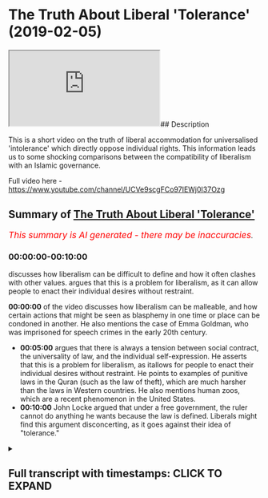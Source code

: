 # The Truth About Liberal 'Tolerance' (2019-02-05)

<iframe loading='lazy' allow='autoplay' src='https://www.youtube.com/embed/3cc8SyDc3WI'></iframe>## Description

This is a short video on the truth of liberal accommodation for universalised 'intolerance' which directly oppose individual rights. This information leads us to some shocking comparisons between the compatibility of liberalism with an Islamic governance.

Full video here -<https://www.youtube.com/channel/UCVe9scgFCo97IEWj0I37Ozg>

## Summary of [The Truth About Liberal 'Tolerance'](https://www.youtube.com/watch?v=3cc8SyDc3WI)

*<span style="color:red; font-size:125%">This summary is AI generated - there may be inaccuracies</span>. [](/)*

### <a onclick="modifyYTiframeseektime('0')">00:00:00-00:10:00</a>

 discusses how liberalism can be difficult to define and how it often clashes with other values. argues that this is a problem for liberalism, as it can allow people to enact their individual desires without restraint.

**<a onclick="modifyYTiframeseektime('0')">00:00:00</a>** of the video discusses how liberalism can be malleable, and how certain actions that might be seen as blasphemy in one time or place can be condoned in another. He also mentions the case of Emma Goldman, who was imprisoned for speech crimes in the early 20th century.

* **<a onclick="modifyYTiframeseektime('300')">00:05:00</a>** argues that there is always a tension between social contract, the universality of law, and the individual self-expression. He asserts that this is a problem for liberalism, as itallows for people to enact their individual desires without restraint. He points to examples of punitive laws in the Quran (such as the law of theft), which are much harsher than the laws in Western countries. He also mentions human zoos, which are a recent phenomenon in the United States.
* **<a onclick="modifyYTiframeseektime('600')">00:10:00</a>** John Locke argued that under a free government, the ruler cannot do anything he wants because the law is defined. Liberals might find this argument disconcerting, as it goes against their idea of "tolerance."

<details><summary><h2>Full transcript with timestamps: CLICK TO EXPAND</h2></summary>

<a onclick="modifyYTiframeseektime('0')">0:00:00</a> not kind of saw that the state  
<a onclick="modifyYTiframeseektime('1')">0:00:01</a> guarantees security so if there's no  
<a onclick="modifyYTiframeseektime('4')">0:00:04</a> freedoms and security without state so  
<a onclick="modifyYTiframeseektime('6')">0:00:06</a> if there are any ideas or beliefs that  
<a onclick="modifyYTiframeseektime('9')">0:00:09</a> could potentially threaten the stability  
<a onclick="modifyYTiframeseektime('11')">0:00:11</a> of the state then that'sthat's a good  
<a onclick="modifyYTiframeseektime('13')">0:00:13</a> reason to limit and prevent people from  
<a onclick="modifyYTiframeseektime('17')">0:00:17</a> from holding those ideas and he also  
<a onclick="modifyYTiframeseektime('20')">0:00:20</a> mentioned and you were correct when you  
<a onclick="modifyYTiframeseektime('22')">0:00:22</a> mention about Mohammed ins right so he  
<a onclick="modifyYTiframeseektime('24')">0:00:24</a> said that Mohammed ins don't have a  
<a onclick="modifyYTiframeseektime('26')">0:00:26</a> claim for toleration as we've got the  
<a onclick="modifyYTiframeseektime('27')">0:00:27</a> court here actually yeah if you can read  
<a onclick="modifyYTiframeseektime('30')">0:00:30</a> out the exact quote so that people I've  
<a onclick="modifyYTiframeseektime('32')">0:00:32</a> got the one for atheism though yeah  
<a onclick="modifyYTiframeseektime('33')">0:00:33</a> it says here those those are not at all  
<a onclick="modifyYTiframeseektime('37')">0:00:37</a> to be tolerated who deny the being of a  
<a onclick="modifyYTiframeseektime('39')">0:00:39</a> God promises covenants and and oaths  
<a onclick="modifyYTiframeseektime('43')">0:00:43</a> which are the bonds of human society can  
<a onclick="modifyYTiframeseektime('46')">0:00:46</a> have a can have no hold upon an atheist  
<a onclick="modifyYTiframeseektime('48')">0:00:48</a> yeah  
<a onclick="modifyYTiframeseektime('49')">0:00:49</a> he says the to the taking away of God  
<a onclick="modifyYTiframeseektime('52')">0:00:52</a> though but even in thought dissolves all  
<a onclick="modifyYTiframeseektime('55')">0:00:55</a> besides also those that by their atheism  
<a onclick="modifyYTiframeseektime('59')">0:00:59</a> undermined and destroy all religion can  
<a onclick="modifyYTiframeseektime('61')">0:01:01</a> have no pretense of religion whereupon  
<a onclick="modifyYTiframeseektime('63')">0:01:03</a> to challenge the privilege of toleration  
<a onclick="modifyYTiframeseektime('65')">0:01:05</a> yeah so clearly I mean this is joy once  
<a onclick="modifyYTiframeseektime('69')">0:01:09</a> again John look he's opposing I actually  
<a onclick="modifyYTiframeseektime('74')">0:01:14</a> know what iíve got the I have the quotes  
<a onclick="modifyYTiframeseektime('77')">0:01:17</a> here actually and this is in I think  
<a onclick="modifyYTiframeseektime('80')">0:01:20</a> took a chapter 20 of us yeah there you  
<a onclick="modifyYTiframeseektime('82')">0:01:22</a> go  
<a onclick="modifyYTiframeseektime('82')">0:01:22</a> so he says I'll try to kind of I'll just  
<a onclick="modifyYTiframeseektime('85')">0:01:25</a> talk about the Muslim side of it so he  
<a onclick="modifyYTiframeseektime('86')">0:01:26</a> talks about he alludes to Catholics and  
<a onclick="modifyYTiframeseektime('89')">0:01:29</a> then he says and this probably sounds  
<a onclick="modifyYTiframeseektime('92')">0:01:32</a> like some Islamic folks today right he  
<a onclick="modifyYTiframeseektime('94')">0:01:34</a> says it is ridiculous for anyone to  
<a onclick="modifyYTiframeseektime('96')">0:01:36</a> profess himself to be a muhammad in'  
<a onclick="modifyYTiframeseektime('98')">0:01:38</a> only in his religion but in everything  
<a onclick="modifyYTiframeseektime('100')">0:01:40</a> else a faithful subject to a christian  
<a onclick="modifyYTiframeseektime('103')">0:01:43</a> magistrate which bases government whilst  
<a onclick="modifyYTiframeseektime('106')">0:01:46</a> at the same time he acknowledges himself  
<a onclick="modifyYTiframeseektime('108')">0:01:48</a> bound to yield a bit blind obedience to  
<a onclick="modifyYTiframeseektime('111')">0:01:51</a> the mufti of constantinople who himself  
<a onclick="modifyYTiframeseektime('114')">0:01:54</a> is entirely obedient to the ottoman  
<a onclick="modifyYTiframeseektime('116')">0:01:56</a> emperor basically the caliph and frames  
<a onclick="modifyYTiframeseektime('119')">0:01:59</a> the feigned Oracle's or columns of the  
<a onclick="modifyYTiframeseektime('121')">0:02:01</a> identities what hook misses Oracle's but  
<a onclick="modifyYTiframeseektime('123')">0:02:03</a> it means outcome of that religion  
<a onclick="modifyYTiframeseektime('126')">0:02:06</a> according to his pleasure pleasure  
<a onclick="modifyYTiframeseektime('127')">0:02:07</a> and this muhammad in living amongst  
<a onclick="modifyYTiframeseektime('129')">0:02:09</a> Christians would yet more apparently  
<a onclick="modifyYTiframeseektime('131')">0:02:11</a> renounced their government if he  
<a onclick="modifyYTiframeseektime('133')">0:02:13</a> acknowledged  
<a onclick="modifyYTiframeseektime('134')">0:02:14</a> the same person to be head of his church  
<a onclick="modifyYTiframeseektime('136')">0:02:16</a> who is the supreme magistrate in the  
<a onclick="modifyYTiframeseektime('138')">0:02:18</a> state  
<a onclick="modifyYTiframeseektime('138')">0:02:18</a> so basically Muslims can't be trusted  
<a onclick="modifyYTiframeseektime('143')">0:02:23</a> yes because they're the the head of  
<a onclick="modifyYTiframeseektime('146')">0:02:26</a> their religion or their leader is the  
<a onclick="modifyYTiframeseektime('149')">0:02:29</a> Caliph it isn't the leader of the  
<a onclick="modifyYTiframeseektime('151')">0:02:31</a> Christian State they live in the  
<a onclick="modifyYTiframeseektime('153')">0:02:33</a> conflict of interest yes which is why  
<a onclick="modifyYTiframeseektime('155')">0:02:35</a> he's argues that it is ridiculous just  
<a onclick="modifyYTiframeseektime('158')">0:02:38</a> to think that we should only that with  
<a onclick="modifyYTiframeseektime('161')">0:02:41</a> that Muslim can only be can only be a  
<a onclick="modifyYTiframeseektime('164')">0:02:44</a> Muslim in a spiritual aspect and not in  
<a onclick="modifyYTiframeseektime('166')">0:02:46</a> a political aspect - right so it shows  
<a onclick="modifyYTiframeseektime('169')">0:02:49</a> you I'm intrigued the extent to which  
<a onclick="modifyYTiframeseektime('170')">0:02:50</a> liberalism is malleable from the inside  
<a onclick="modifyYTiframeseektime('174')">0:02:54</a> and elastic if you like is all from from  
<a onclick="modifyYTiframeseektime('177')">0:02:57</a> it's very fun outside because obviously  
<a onclick="modifyYTiframeseektime('180')">0:03:00</a> here if toleration can be stretched  
<a onclick="modifyYTiframeseektime('183')">0:03:03</a> according to public good and community  
<a onclick="modifyYTiframeseektime('187')">0:03:07</a> interest and social interest to this  
<a onclick="modifyYTiframeseektime('189')">0:03:09</a> extent then to what extent is liberalism  
<a onclick="modifyYTiframeseektime('192')">0:03:12</a> in fact individualistic in this in the  
<a onclick="modifyYTiframeseektime('194')">0:03:14</a> sense I claims to be you know it's it's  
<a onclick="modifyYTiframeseektime('197')">0:03:17</a> gonna be as we would call HD handy right  
<a onclick="modifyYTiframeseektime('199')">0:03:19</a> yeah I got something from Miller so I  
<a onclick="modifyYTiframeseektime('201')">0:03:21</a> know we're kind of skipping 200 years  
<a onclick="modifyYTiframeseektime('203')">0:03:23</a> it's all right  
<a onclick="modifyYTiframeseektime('204')">0:03:24</a> but this is what I found quite just  
<a onclick="modifyYTiframeseektime('205')">0:03:25</a> interesting I mean I'm not sure once  
<a onclick="modifyYTiframeseektime('210')">0:03:30</a> again I think I was talking to you about  
<a onclick="modifyYTiframeseektime('211')">0:03:31</a> this before but I'm not sure if this is  
<a onclick="modifyYTiframeseektime('214')">0:03:34</a> authentic or not so I have to put as a  
<a onclick="modifyYTiframeseektime('216')">0:03:36</a> big caveat in before I read this out but  
<a onclick="modifyYTiframeseektime('218')">0:03:38</a> he's talking about blasphemy sure and  
<a onclick="modifyYTiframeseektime('220')">0:03:40</a> blasphemy laws and he says yeah if such  
<a onclick="modifyYTiframeseektime('222')">0:03:42</a> prosecutions be necessary for the  
<a onclick="modifyYTiframeseektime('224')">0:03:44</a> well-being of the community  
<a onclick="modifyYTiframeseektime('225')">0:03:45</a> if the prosperity of England requires  
<a onclick="modifyYTiframeseektime('228')">0:03:48</a> that some martyrs should be made by the  
<a onclick="modifyYTiframeseektime('230')">0:03:50</a> religion for which so many have been  
<a onclick="modifyYTiframeseektime('232')">0:03:52</a> made in former times then by all means  
<a onclick="modifyYTiframeseektime('235')">0:03:55</a> let them continue and be multiplied and  
<a onclick="modifyYTiframeseektime('237')">0:03:57</a> let Christianity which benefits the  
<a onclick="modifyYTiframeseektime('239')">0:03:59</a> country in so many other ways also  
<a onclick="modifyYTiframeseektime('241')">0:04:01</a> benefit by the sacrifice of its own  
<a onclick="modifyYTiframeseektime('243')">0:04:03</a> character for mercy toleration and  
<a onclick="modifyYTiframeseektime('244')">0:04:04</a> consistency it is however worth well  
<a onclick="modifyYTiframeseektime('247')">0:04:07</a> worth considering whether we will be  
<a onclick="modifyYTiframeseektime('249')">0:04:09</a> reduced to style Emma so otherwise here  
<a onclick="modifyYTiframeseektime('250')">0:04:10</a> I'm not sure once again up as a caveat  
<a onclick="modifyYTiframeseektime('253')">0:04:13</a> I'm not sure to what extent this is  
<a onclick="modifyYTiframeseektime('255')">0:04:15</a> accurate but what Mills seems to be  
<a onclick="modifyYTiframeseektime('257')">0:04:17</a> indicating here as well once again fast  
<a onclick="modifyYTiframeseektime('260')">0:04:20</a> wording a hundred fifty years or 200  
<a onclick="modifyYTiframeseektime('261')">0:04:21</a> years or whatever it may be is that  
<a onclick="modifyYTiframeseektime('264')">0:04:24</a> there are certain things  
<a onclick="modifyYTiframeseektime('266')">0:04:26</a> that society are unacceptable and  
<a onclick="modifyYTiframeseektime('268')">0:04:28</a> therefore should be universalized in law  
<a onclick="modifyYTiframeseektime('272')">0:04:32</a> and and those things would then be used  
<a onclick="modifyYTiframeseektime('276')">0:04:36</a> to curtail human interaction and liberty  
<a onclick="modifyYTiframeseektime('279')">0:04:39</a> if you like from an individual I got one  
<a onclick="modifyYTiframeseektime('281')">0:04:41</a> more example of looking at this because  
<a onclick="modifyYTiframeseektime('284')">0:04:44</a> this could be contested manuscript right  
<a onclick="modifyYTiframeseektime('286')">0:04:46</a> but in page 166 on Liberty very famous  
<a onclick="modifyYTiframeseektime('294')">0:04:54</a> book he basically John Stuart Mill talks  
<a onclick="modifyYTiframeseektime('298')">0:04:58</a> about certain acts which are done  
<a onclick="modifyYTiframeseektime('300')">0:05:00</a> publicly and not acceptable and he talks  
<a onclick="modifyYTiframeseektime('303')">0:05:03</a> of you know potentially like for example  
<a onclick="modifyYTiframeseektime('306')">0:05:06</a> about like a husband wife having sex  
<a onclick="modifyYTiframeseektime('309')">0:05:09</a> Marshall if he talks about himself life  
<a onclick="modifyYTiframeseektime('311')">0:05:11</a> but is from a second resource to maybe a  
<a onclick="modifyYTiframeseektime('314')">0:05:14</a> husband wife having sex in public right  
<a onclick="modifyYTiframeseektime('315')">0:05:15</a> so this kind of thing sex in public is  
<a onclick="modifyYTiframeseektime('318')">0:05:18</a> an unacceptable offense  
<a onclick="modifyYTiframeseektime('321')">0:05:21</a> according to even I think law today its  
<a onclick="modifyYTiframeseektime('324')">0:05:24</a> public yes yes it's not lawful  
<a onclick="modifyYTiframeseektime('325')">0:05:25</a> percentage guys even though you might  
<a onclick="modifyYTiframeseektime('327')">0:05:27</a> think it's not in by some people's  
<a onclick="modifyYTiframeseektime('329')">0:05:29</a> antics we hear about on the news and so  
<a onclick="modifyYTiframeseektime('331')">0:05:31</a> on but no it's generally prohibited it's  
<a onclick="modifyYTiframeseektime('332')">0:05:32</a> prohibited yeah that kind of thing so if  
<a onclick="modifyYTiframeseektime('335')">0:05:35</a> there is something which can be  
<a onclick="modifyYTiframeseektime('336')">0:05:36</a> universalized in law and enshrined in  
<a onclick="modifyYTiframeseektime('340')">0:05:40</a> law in such a way as would prevent human  
<a onclick="modifyYTiframeseektime('343')">0:05:43</a> beings from enacting their kind of  
<a onclick="modifyYTiframeseektime('346')">0:05:46</a> individual or doing what they want to do  
<a onclick="modifyYTiframeseektime('348')">0:05:48</a> individually then according to mill and  
<a onclick="modifyYTiframeseektime('351')">0:05:51</a> Locke and all of those theorists once  
<a onclick="modifyYTiframeseektime('354')">0:05:54</a> again there is a intrinsic malleability  
<a onclick="modifyYTiframeseektime('357')">0:05:57</a> or we can say such a malleability eyes  
<a onclick="modifyYTiframeseektime('359')">0:05:59</a> ironically would allow for rigidity at a  
<a onclick="modifyYTiframeseektime('362')">0:06:02</a> certain stage you can't be free at all  
<a onclick="modifyYTiframeseektime('365')">0:06:05</a> stages because you could argue this  
<a onclick="modifyYTiframeseektime('367')">0:06:07</a> doesn't harm anyone it goes against the  
<a onclick="modifyYTiframeseektime('369')">0:06:09</a> harm principle right yeah so you know  
<a onclick="modifyYTiframeseektime('371')">0:06:11</a> two people having sex maybe could harm a  
<a onclick="modifyYTiframeseektime('372')">0:06:12</a> child but if they do in the same area  
<a onclick="modifyYTiframeseektime('374')">0:06:14</a> yeah you know I mean why not you know  
<a onclick="modifyYTiframeseektime('377')">0:06:17</a> Quantic wanted it's their Creed  
<a onclick="modifyYTiframeseektime('379')">0:06:19</a> according to the Creed and so the point  
<a onclick="modifyYTiframeseektime('382')">0:06:22</a> I'm making is that it's always I'm  
<a onclick="modifyYTiframeseektime('384')">0:06:24</a> probably this is probably a good way to  
<a onclick="modifyYTiframeseektime('385')">0:06:25</a> segue into this there's always going to  
<a onclick="modifyYTiframeseektime('388')">0:06:28</a> be that tension between social contract  
<a onclick="modifyYTiframeseektime('391')">0:06:31</a> the universality of law and the  
<a onclick="modifyYTiframeseektime('395')">0:06:35</a> individual self-expression  
<a onclick="modifyYTiframeseektime('398')">0:06:38</a> so this is a problem for liberalism  
<a onclick="modifyYTiframeseektime('400')">0:06:40</a> right how does you how do human being so  
<a onclick="modifyYTiframeseektime('404')">0:06:44</a> out these things especially when you put  
<a onclick="modifyYTiframeseektime('406')">0:06:46</a> democracy into thee because I think I  
<a onclick="modifyYTiframeseektime('408')">0:06:48</a> saw you one time on YouTube you are  
<a onclick="modifyYTiframeseektime('409')">0:06:49</a> you're not sure if this is correct you  
<a onclick="modifyYTiframeseektime('411')">0:06:51</a> can correct me wonderful you questioning  
<a onclick="modifyYTiframeseektime('414')">0:06:54</a> someone on on like I think it was Middle  
<a onclick="modifyYTiframeseektime('418')">0:06:58</a> Eastern context and you were talking  
<a onclick="modifyYTiframeseektime('419')">0:06:59</a> about politics and say for example let's  
<a onclick="modifyYTiframeseektime('422')">0:07:02</a> just be controversial here and this is  
<a onclick="modifyYTiframeseektime('423')">0:07:03</a> kind of bringing out right I think me  
<a onclick="modifyYTiframeseektime('425')">0:07:05</a> controversial so one of the punitive  
<a onclick="modifyYTiframeseektime('429')">0:07:09</a> laws of these are kinds at the hand of  
<a onclick="modifyYTiframeseektime('431')">0:07:11</a> the thief  
<a onclick="modifyYTiframeseektime('432')">0:07:12</a> for example say for instance which is in  
<a onclick="modifyYTiframeseektime('434')">0:07:14</a> the Quran okay and we're not saying it's  
<a onclick="modifyYTiframeseektime('436')">0:07:16</a> applicable for all times and places  
<a onclick="modifyYTiframeseektime('437')">0:07:17</a> certainly we're not saying it's  
<a onclick="modifyYTiframeseektime('438')">0:07:18</a> applicable in the United Kingdom right  
<a onclick="modifyYTiframeseektime('440')">0:07:20</a> for the non-muslims or whatever it may  
<a onclick="modifyYTiframeseektime('442')">0:07:22</a> be right we're not gonna say we cut the  
<a onclick="modifyYTiframeseektime('445')">0:07:25</a> hands off we were judge judy and  
<a onclick="modifyYTiframeseektime('446')">0:07:26</a> executioner judge jury sure yeah yeah  
<a onclick="modifyYTiframeseektime('452')">0:07:32</a> but what I was gonna say was that say  
<a onclick="modifyYTiframeseektime('454')">0:07:34</a> for instance right we're bringing the  
<a onclick="modifyYTiframeseektime('458')">0:07:38</a> democratic element right you have a  
<a onclick="modifyYTiframeseektime('460')">0:07:40</a> society which the majority principle  
<a onclick="modifyYTiframeseektime('462')">0:07:42</a> dictates from for in for example in a  
<a onclick="modifyYTiframeseektime('466')">0:07:46</a> referendum decide that this this should  
<a onclick="modifyYTiframeseektime('467')">0:07:47</a> be the method by which and through which  
<a onclick="modifyYTiframeseektime('469')">0:07:49</a> thieves ought to be punished now you've  
<a onclick="modifyYTiframeseektime('474')">0:07:54</a> got lots of tensions here you've got the  
<a onclick="modifyYTiframeseektime('475')">0:07:55</a> tension between a social contract the  
<a onclick="modifyYTiframeseektime('477')">0:07:57</a> death the majority principle human  
<a onclick="modifyYTiframeseektime('479')">0:07:59</a> so-called human rights and the vigil  
<a onclick="modifyYTiframeseektime('481')">0:08:01</a> Human Rights which one should take  
<a onclick="modifyYTiframeseektime('483')">0:08:03</a> primacy in the in the struggle for  
<a onclick="modifyYTiframeseektime('488')">0:08:08</a> making it onto law what should be  
<a onclick="modifyYTiframeseektime('492')">0:08:12</a> enshrined and become universal as law  
<a onclick="modifyYTiframeseektime('496')">0:08:16</a> but well you like when people look at  
<a onclick="modifyYTiframeseektime('499')">0:08:19</a> her Dourdan a thing oh isn't that isn't  
<a onclick="modifyYTiframeseektime('501')">0:08:21</a> that so barbaric and so on no they don't  
<a onclick="modifyYTiframeseektime('503')">0:08:23</a> they don't look at let's say in look the  
<a onclick="modifyYTiframeseektime('507')">0:08:27</a> history of English law even during its  
<a onclick="modifyYTiframeseektime('509')">0:08:29</a> post enlightenment develops stage listen  
<a onclick="modifyYTiframeseektime('512')">0:08:32</a> 19th century so it wasn't that long ago  
<a onclick="modifyYTiframeseektime('514')">0:08:34</a> in terms of history Victorian Britain  
<a onclick="modifyYTiframeseektime('517')">0:08:37</a> yeah if you if you commit theft you  
<a onclick="modifyYTiframeseektime('519')">0:08:39</a> could be executed you know and killed  
<a onclick="modifyYTiframeseektime('521')">0:08:41</a> and rendered dead just for committing  
<a onclick="modifyYTiframeseektime('524')">0:08:44</a> theft really the who do doesn't do that  
<a onclick="modifyYTiframeseektime('526')">0:08:46</a> it's non doesn't say it doesn't say that  
<a onclick="modifyYTiframeseektime('527')">0:08:47</a> is worth it's much more harsh yes  
<a onclick="modifyYTiframeseektime('529')">0:08:49</a> certainly much more harsh you also had  
<a onclick="modifyYTiframeseektime('531')">0:08:51</a> forced  
<a onclick="modifyYTiframeseektime('532')">0:08:52</a> for many petty crimes yes in so Bessey's  
<a onclick="modifyYTiframeseektime('536')">0:08:56</a> made into slaves but those who know  
<a onclick="modifyYTiframeseektime('539')">0:08:59</a> they'll say Abdullah look removed all  
<a onclick="modifyYTiframeseektime('540')">0:09:00</a> for that that was something of the pie  
<a onclick="modifyYTiframeseektime('541')">0:09:01</a> no I I know but I would argue they've  
<a onclick="modifyYTiframeseektime('543')">0:09:03</a> replaced it with something which is  
<a onclick="modifyYTiframeseektime('545')">0:09:05</a> still I would argue inhumane compared to  
<a onclick="modifyYTiframeseektime('548')">0:09:08</a> the shoddy of the mercy of the Sharia  
<a onclick="modifyYTiframeseektime('549')">0:09:09</a> because the Sharia the punishment system  
<a onclick="modifyYTiframeseektime('552')">0:09:12</a> is very it's usually it's corporal  
<a onclick="modifyYTiframeseektime('554')">0:09:14</a> punishments so punch him the ball of the  
<a onclick="modifyYTiframeseektime('556')">0:09:16</a> body but the person is released back to  
<a onclick="modifyYTiframeseektime('557')">0:09:17</a> their family that very day right their  
<a onclick="modifyYTiframeseektime('560')">0:09:20</a> family doesn't suffer when that person  
<a onclick="modifyYTiframeseektime('562')">0:09:22</a> is punished the person who commits the  
<a onclick="modifyYTiframeseektime('563')">0:09:23</a> planet commits the year that the crime  
<a onclick="modifyYTiframeseektime('565')">0:09:25</a> they're punished not their family but in  
<a onclick="modifyYTiframeseektime('568')">0:09:28</a> in Western countries they put people  
<a onclick="modifyYTiframeseektime('570')">0:09:30</a> into these cages humans they put humans  
<a onclick="modifyYTiframeseektime('572')">0:09:32</a> into cages for long periods of time  
<a onclick="modifyYTiframeseektime('575')">0:09:35</a> and have created human zoos it's become  
<a onclick="modifyYTiframeseektime('577')">0:09:37</a> an industry in United States of America  
<a onclick="modifyYTiframeseektime('579')">0:09:39</a> with the highest prison population in  
<a onclick="modifyYTiframeseektime('582')">0:09:42</a> the world more than China - got a  
<a onclick="modifyYTiframeseektime('584')">0:09:44</a> billion people is that is that correct  
<a onclick="modifyYTiframeseektime('586')">0:09:46</a> is accurate yeah it's the largest prison  
<a onclick="modifyYTiframeseektime('589')">0:09:49</a> population in the world not not as not  
<a onclick="modifyYTiframeseektime('591')">0:09:51</a> as a ratio as numbers of individuals as  
<a onclick="modifyYTiframeseektime('593')">0:09:53</a> numbers as numbers and we're paying I  
<a onclick="modifyYTiframeseektime('596')">0:09:56</a> think it's over I think that run a  
<a onclick="modifyYTiframeseektime('599')">0:09:59</a> million or so people and million  
<a onclick="modifyYTiframeseektime('601')">0:10:01</a> Americans are in cages and what I was  
<a onclick="modifyYTiframeseektime('606')">0:10:06</a> gonna say to you here going back to the  
<a onclick="modifyYTiframeseektime('607')">0:10:07</a> problems of liberalism  
<a onclick="modifyYTiframeseektime('608')">0:10:08</a> yeah because couldn't one easily argue  
<a onclick="modifyYTiframeseektime('611')">0:10:11</a> right just potentially as Locke John  
<a onclick="modifyYTiframeseektime('613')">0:10:13</a> Locke did and potentially as John Stuart  
<a onclick="modifyYTiframeseektime('615')">0:10:15</a> Mill fall is worth okay  
<a onclick="modifyYTiframeseektime('620')">0:10:20</a> would would indicate himself that I mean  
<a onclick="modifyYTiframeseektime('623')">0:10:23</a> this this might sound a bit wacky here  
<a onclick="modifyYTiframeseektime('624')">0:10:24</a> right but let's bring one of the abdomen  
<a onclick="modifyYTiframeseektime('627')">0:10:27</a> huddled for honest or now one of the  
<a onclick="modifyYTiframeseektime('629')">0:10:29</a> punitive laws of Islam right say for  
<a onclick="modifyYTiframeseektime('631')">0:10:31</a> example cutting the hands of the thief  
<a onclick="modifyYTiframeseektime('633')">0:10:33</a> well I could even bring us suppose an  
<a onclick="modifyYTiframeseektime('636')">0:10:36</a> execution death penalty not the flogging  
<a onclick="modifyYTiframeseektime('639')">0:10:39</a> for zina basically for yeah Ming  
<a onclick="modifyYTiframeseektime('643')">0:10:43</a> Xin yeah according to the logic of John  
<a onclick="modifyYTiframeseektime('646')">0:10:46</a> Stuart Mill here in 866 of his book on  
<a onclick="modifyYTiframeseektime('649')">0:10:49</a> Liberty if there are certain things  
<a onclick="modifyYTiframeseektime('651')">0:10:51</a> which are unacceptable publicly so this  
<a onclick="modifyYTiframeseektime('655')">0:10:55</a> this point it's unacceptable publicly  
<a onclick="modifyYTiframeseektime('657')">0:10:57</a> who's to who's to decide it would be  
<a onclick="modifyYTiframeseektime('659')">0:10:59</a> either either or there will be the the  
<a onclick="modifyYTiframeseektime('663')">0:11:03</a> population and all the  
<a onclick="modifyYTiframeseektime('665')">0:11:05</a> yeah so if it's the ruler and the  
<a onclick="modifyYTiframeseektime('668')">0:11:08</a> population so there's kind of like well  
<a onclick="modifyYTiframeseektime('670')">0:11:10</a> the majority principle if they want to  
<a onclick="modifyYTiframeseektime('671')">0:11:11</a> bring him democracy wherever it may be  
<a onclick="modifyYTiframeseektime('673')">0:11:13</a> but if that's the case so from this  
<a onclick="modifyYTiframeseektime('676')">0:11:16</a> logic you can actually justify using  
<a onclick="modifyYTiframeseektime('678')">0:11:18</a> liberal principles couldn't you I mean  
<a onclick="modifyYTiframeseektime('680')">0:11:20</a> couldn't you justify the cutting the  
<a onclick="modifyYTiframeseektime('682')">0:11:22</a> hand of a thief but they don't really  
<a onclick="modifyYTiframeseektime('684')">0:11:24</a> have an argument like John Locke John  
<a onclick="modifyYTiframeseektime('686')">0:11:26</a> Stuart Mill Thomas Hobbes Sonya Thomas  
<a onclick="modifyYTiframeseektime('688')">0:11:28</a> of Leda wouldn't could not actually  
<a onclick="modifyYTiframeseektime('690')">0:11:30</a> produce any argument to actually  
<a onclick="modifyYTiframeseektime('693')">0:11:33</a> criticize they might say it's against  
<a onclick="modifyYTiframeseektime('696')">0:11:36</a> our tastes to do so but they were doing  
<a onclick="modifyYTiframeseektime('698')">0:11:38</a> far worse in England round-nose at those  
<a onclick="modifyYTiframeseektime('701')">0:11:41</a> times much much worse then O'Neill  
<a onclick="modifyYTiframeseektime('704')">0:11:44</a> Empire mm-hmm I'm not sure what they  
<a onclick="modifyYTiframeseektime('706')">0:11:46</a> were their thing was I mean I read it in  
<a onclick="modifyYTiframeseektime('709')">0:11:49</a> two treatises of government is a lot  
<a onclick="modifyYTiframeseektime('710')">0:11:50</a> discussion on slavery and obviously  
<a onclick="modifyYTiframeseektime('712')">0:11:52</a> there's no doubt in the United States  
<a onclick="modifyYTiframeseektime('714')">0:11:54</a> they were amputated and putative knee  
<a onclick="modifyYTiframeseektime('716')">0:11:56</a> hands of of slaves that ran away and so  
<a onclick="modifyYTiframeseektime('720')">0:12:00</a> and so forth whereas in the Sharia you  
<a onclick="modifyYTiframeseektime('722')">0:12:02</a> don't know you can't amputate slaves and  
<a onclick="modifyYTiframeseektime('725')">0:12:05</a> so on and so forth but what I was gonna  
<a onclick="modifyYTiframeseektime('727')">0:12:07</a> say was that there's no doubt on John  
<a onclick="modifyYTiframeseektime('728')">0:12:08</a> Locke's position for example on slavery  
<a onclick="modifyYTiframeseektime('730')">0:12:10</a> he's unequivocally against it right he  
<a onclick="modifyYTiframeseektime('732')">0:12:12</a> talked about for the most part for irony  
<a onclick="modifyYTiframeseektime('735')">0:12:15</a> and it's there's some reports of him  
<a onclick="modifyYTiframeseektime('736')">0:12:16</a> actually having slaves but in America  
<a onclick="modifyYTiframeseektime('738')">0:12:18</a> okay what he did weigh against them and  
<a onclick="modifyYTiframeseektime('741')">0:12:21</a> that's from what from what I remember he  
<a onclick="modifyYTiframeseektime('742')">0:12:22</a> definitely wrote against it slavery is  
<a onclick="modifyYTiframeseektime('744')">0:12:24</a> an institution or what can I he  
<a onclick="modifyYTiframeseektime('745')">0:12:25</a> definitely wrote against against they  
<a onclick="modifyYTiframeseektime('747')">0:12:27</a> said the human being should never be  
<a onclick="modifyYTiframeseektime('748')">0:12:28</a> enslaved and so on to an extent he but  
<a onclick="modifyYTiframeseektime('752')">0:12:32</a> he also defended he defended slavery in  
<a onclick="modifyYTiframeseektime('755')">0:12:35</a> the Bible by arguing it wasn't exactly  
<a onclick="modifyYTiframeseektime('757')">0:12:37</a> are you probably I think he went to my  
<a onclick="modifyYTiframeseektime('759')">0:12:39</a> kind of Islam and slavery lecture when I  
<a onclick="modifyYTiframeseektime('760')">0:12:40</a> brought this up yes where he said that  
<a onclick="modifyYTiframeseektime('764')">0:12:44</a> if you're not allowed to execute your  
<a onclick="modifyYTiframeseektime('767')">0:12:47</a> slave at will and we're quantitive the  
<a onclick="modifyYTiframeseektime('771')">0:12:51</a> laws of Moses and what have you  
<a onclick="modifyYTiframeseektime('773')">0:12:53</a> after I think seven or six years you  
<a onclick="modifyYTiframeseektime('774')">0:12:54</a> release them or or that they can be  
<a onclick="modifyYTiframeseektime('776')">0:12:56</a> released if they pay off a debt or  
<a onclick="modifyYTiframeseektime('777')">0:12:57</a> what-have-you but basically you didn't  
<a onclick="modifyYTiframeseektime('778')">0:12:58</a> you don't have unconditional absolute  
<a onclick="modifyYTiframeseektime('780')">0:13:00</a> control over someone to do whatever you  
<a onclick="modifyYTiframeseektime('783')">0:13:03</a> want and we know that in Islam you don't  
<a onclick="modifyYTiframeseektime('784')">0:13:04</a> you know there's fish ins that there are  
<a onclick="modifyYTiframeseektime('788')">0:13:08</a> rights better safe has it over you so  
<a onclick="modifyYTiframeseektime('790')">0:13:10</a> Quinn to John Locke  
<a onclick="modifyYTiframeseektime('791')">0:13:11</a> that's not slavery mmm so Jewish the  
<a onclick="modifyYTiframeseektime('794')">0:13:14</a> kind of slavery did as defining Jewish  
<a onclick="modifyYTiframeseektime('797')">0:13:17</a> law and slavery as they  
<a onclick="modifyYTiframeseektime('799')">0:13:19</a> we would say is in Sharia or least how I  
<a onclick="modifyYTiframeseektime('802')">0:13:22</a> am Eric manages it according to John  
<a onclick="modifyYTiframeseektime('804')">0:13:24</a> Locke he isn't slavery and that's what  
<a onclick="modifyYTiframeseektime('806')">0:13:26</a> he writes in his two tiers of government  
<a onclick="modifyYTiframeseektime('807')">0:13:27</a> that you put that section on slavery he  
<a onclick="modifyYTiframeseektime('809')">0:13:29</a> writes he actually did it mentions it by  
<a onclick="modifyYTiframeseektime('812')">0:13:32</a> name which is saying that liberals would  
<a onclick="modifyYTiframeseektime('814')">0:13:34</a> find them probably disconcerting if they  
<a onclick="modifyYTiframeseektime('816')">0:13:36</a> knew that now and you're right what you  
<a onclick="modifyYTiframeseektime('819')">0:13:39</a> said about they these guys would not  
<a onclick="modifyYTiframeseektime('822')">0:13:42</a> have any crystal of the Sharia in fact  
<a onclick="modifyYTiframeseektime('824')">0:13:44</a> they could even argue I could be argued  
<a onclick="modifyYTiframeseektime('827')">0:13:47</a> that according to John Locke an Islamic  
<a onclick="modifyYTiframeseektime('830')">0:13:50</a> government under a caliph with it with  
<a onclick="modifyYTiframeseektime('832')">0:13:52</a> implementing Sharia is a free government  
<a onclick="modifyYTiframeseektime('834')">0:13:54</a> it's it's a free state on the basis that  
<a onclick="modifyYTiframeseektime('837')">0:13:57</a> he said the same thing about a Jewish  
<a onclick="modifyYTiframeseektime('838')">0:13:58</a> government no not even that he gave a  
<a onclick="modifyYTiframeseektime('841')">0:14:01</a> definition so Robert Robert filmer  
<a onclick="modifyYTiframeseektime('844')">0:14:04</a> argues that well if you believe in  
<a onclick="modifyYTiframeseektime('848')">0:14:08</a> freedom you believe that people can just  
<a onclick="modifyYTiframeseektime('850')">0:14:10</a> do whatever they want and he was real  
<a onclick="modifyYTiframeseektime('853')">0:14:13</a> buts in response they no no I didn't say  
<a onclick="modifyYTiframeseektime('854')">0:14:14</a> that  
<a onclick="modifyYTiframeseektime('854')">0:14:14</a> I what I meant by freedom is that you  
<a onclick="modifyYTiframeseektime('857')">0:14:17</a> live under a government with known laws  
<a onclick="modifyYTiframeseektime('860')">0:14:20</a> that apply for everybody equally where  
<a onclick="modifyYTiframeseektime('863')">0:14:23</a> the ruler can't do anything he wants to  
<a onclick="modifyYTiframeseektime('865')">0:14:25</a> just because he doesn't like you so I  
<a onclick="modifyYTiframeseektime('867')">0:14:27</a> don't like that hat you're wearing I'm  
<a onclick="modifyYTiframeseektime('868')">0:14:28</a> gonna kill you he can't do that  
<a onclick="modifyYTiframeseektime('869')">0:14:29</a> because the law is prohibited right all  
<a onclick="modifyYTiframeseektime('872')">0:14:32</a> the laws the laws of defined so whatever  
<a onclick="modifyYTiframeseektime('875')">0:14:35</a> is is within the permissible area and  
<a onclick="modifyYTiframeseektime('877')">0:14:37</a> the moba you have freedom that's what he  
<a onclick="modifyYTiframeseektime('880')">0:14:40</a> means by freedom  
</details>
